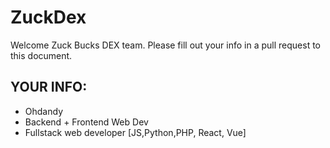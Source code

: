 # ZuckDex

Welcome Zuck Bucks DEX team. Please fill out your info in a pull request to this document.

## YOUR INFO:
- Ohdandy
- Backend + Frontend Web Dev
- Fullstack web developer [JS,Python,PHP, React, Vue]
